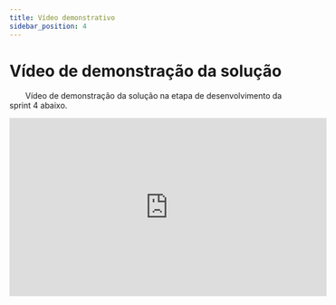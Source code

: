 ```yaml
---
title: Vídeo demonstrativo
sidebar_position: 4
---
```


# Vídeo de demonstração da solução

&emsp;&emsp;Vídeo de demonstração da solução na etapa de desenvolvimento da sprint 4 abaixo.

<iframe width="560" height="315" src="https://www.youtube.com/embed/e7sV7_amnzM?si=IrQQ9iT1GfkKwsGU" title="YouTube video player" frameborder="0" allow="accelerometer; autoplay; clipboard-write; encrypted-media; gyroscope; picture-in-picture; web-share" referrerpolicy="strict-origin-when-cross-origin" allowfullscreen></iframe>